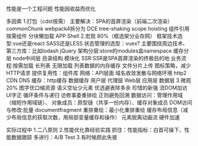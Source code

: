性能是一个工程问题
性能因收益而优化

多因素
1.打包（cdst按需）
    主要解决：SPA的首屏渲染（前端二次渲染）
    commonChunk webpack4拆分为
    DCE
    tree-shaking
    scope hoisting
    组件引用 按需组件
    分块懒加载
    APP Shell
2.宏观 80%（框选架分业存网）
    框架技术选型:vue还是react SASS还是LESS 状态管理的选型：vuex?
         主要围绕周边技术、第三方库：比如lodash jQuery
    架构分层:store的modules盒namespace
         缓存分层
         node中间层
         目录结构 模块化
         SSR:SSR是SPA首屏渲染的终极目的地
    业务流程:按需加载 长列表 无限加载 列表数据的内存缓存
         文件分片上传
         图标策略，减少HTTP请求
         提供复用性：组件库
    网络：API层面 域名收敛发散与网络环境 http2 CDN DNS
    缓存：http缓存 数据缓存
      用户层 代理层 Web层 应用层 数据层
3.微观 20%
    图字优口缩资源
    语义空址少元素
    优选避表除多余 珍惜的新强
    流DOM加访UI字正 循环条件与递归 访修事委重排绘 正则避免回溯
    数据访问：管理作用域（缩短作用域链）、 对象成员：原型链（共享一份内存）、缓存对象成员
    DOM访问与修改:批量 documentfragment
    重排重绘：最小化重排重绘 缓存布局信息（减少布局信息的获取次数，用局部变量缓存和操作） 元素脱离动画流 硬件加速


实际过程中
1.二八原则
2.性能优化靠经验实践
  抓住：性能指标：白首可操下、性能数据跟踪
  多进行：A/B Test
3.有时候顾此失彼